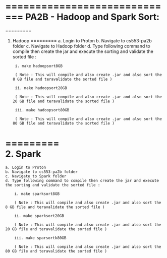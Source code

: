 =============================
PA2B - Hadoop and Spark Sort:
=============================

=========
1. Hadoop
=========
	a. Login to Proton
	b. Navigate to cs553-pa2b folder
	c. Navigate to Hadoop folder
	d. Type following command to compile then create the jar and execute the sorting and validate the sorted file :
	
		i. make hadoopsort8GB 
		
		( Note : This will compile and also create .jar and also sort the 8 GB file and teravalidate the sorted file )
	
		ii. make hadoopsort20GB
		
		( Note : This will compile and also create .jar and also sort the 20 GB file and teravalidate the sorted file )

		iii. make hadoopsort80GB
		
		( Note : This will compile and also create .jar and also sort the 80 GB file and teravalidate the sorted file )

=========		
2. Spark
=========

	a. Login to Proton
	b. Navigate to cs553-pa2b folder
	c. Navigate to Spark folder
	d. Type following command to compile then create the jar and execute the sorting and validate the sorted file :
	
		i. make sparksort8GB
		
		( Note : This will compile and also create .jar and also sort the 8 GB file and teravalidate the sorted file )
		
		ii. make sparksort20GB
	
		( Note : This will compile and also create .jar and also sort the 20 GB file and teravalidate the sorted file )
		
		iii. make sparsortk80GB
		
		( Note : This will compile and also create .jar and also sort the 80 GB file and teravalidate the sorted file )
	
		